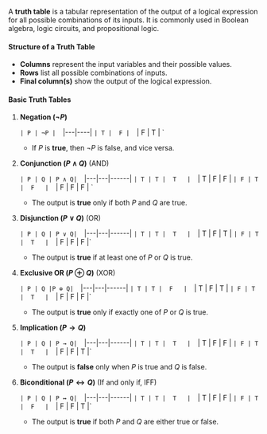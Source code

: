 A **truth table** is a tabular representation of the output of a logical expression for all possible combinations of its inputs. It is commonly used in Boolean algebra, logic circuits, and propositional logic.

#### **Structure of a Truth Table**

- **Columns** represent the input variables and their possible values.
- **Rows** list all possible combinations of inputs.
- **Final column(s)** show the output of the logical expression.

#### **Basic Truth Tables**

1. **Negation ($¬P$)**
    
    `| P | ¬P | 
    `|---|----| 
    `| T |  F | 
    `| F |  T | `
    
    - If $P$ is **true**, then $¬P$ is false, and vice versa.

2. **Conjunction ($P∧Q$)** (AND)
    
    `| P | Q | P ∧ Q| 
    `|---|---|------| 
    `| T | T |  T   | 
    `| T | F |  F   | 
    `| F | T |  F   | 
    `| F | F |  F   | `
    
    - The output is **true** only if both $P$ and $Q$ are true.

3. **Disjunction ($P∨Q$)** (OR)
    
    `| P | Q | P ∨ Q| 
    `|---|---|------| 
    `| T | T |  T   | 
    `| T | F |  T   | 
    `| F | T |  T   | 
    `| F | F |  F   |`
    
    - The output is **true** if at least one of $P$ or $Q$ is true.

4. **Exclusive OR ($P⊕Q$)** (XOR)
    
    `| P | Q |P ⊕ Q| 
    `|---|---|------| 
    `| T | T |  F   | 
    `| T | F |  T   | 
    `| F | T |  T   | 
    `| F | F |  F   |`
    
    - The output is **true** only if exactly one of $P$ or $Q$ is true.

5. **Implication ($P→Q$)**
    
    `| P | Q | P → Q| 
    `|---|---|------| 
    `| T | T |  T   | 
    `| T | F |  F   | 
    `| F | T |  T   | 
    `| F | F |  T   |`
    
    - The output is **false** only when $P$ is true and $Q$ is false.

6. **Biconditional ($P↔Q$)** (If and only if, IFF)
    
    `| P | Q | P ↔ Q| 
    `|---|---|------| 
    `| T | T |  T   | 
    `| T | F |  F   | 
    `| F | T |  F   | 
    `| F | F |  T   |`
    
    - The output is **true** if both $P$ and $Q$ are either true or false.
